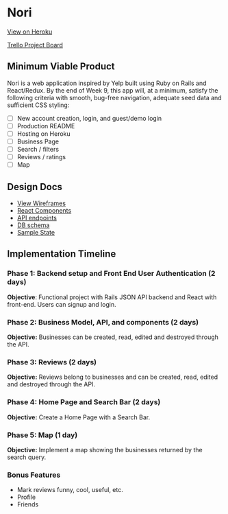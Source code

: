 # Nori

[View on Heroku][heroku]

[Trello Project Board][trello]

[heroku]: https://nori.herokuapp.com/
[trello]: https://trello.com/b/qKH8BJFk/nori

## Minimum Viable Product

Nori is a web application inspired by Yelp built using Ruby on Rails and React/Redux. By the end of Week 9, this app will, at a minimum, satisfy the following criteria with smooth, bug-free navigation, adequate seed data and sufficient CSS styling:

- [ ] New account creation, login, and guest/demo login
- [ ] Production README
- [ ] Hosting on Heroku
- [ ] Business Page
- [ ] Search / filters
- [ ] Reviews / ratings
- [ ] Map

## Design Docs
* [View Wireframes][wireframes]
* [React Components][components]
* [API endpoints][api-endpoints]
* [DB schema][schema]
* [Sample State][sample-state]

[wireframes]: docs/wireframes
[components]: component-hierarchy.md
[sample-state]: sample-state.md
[api-endpoints]: api-endpoints.md
[schema]: schema.md

## Implementation Timeline

### Phase 1: Backend setup and Front End User Authentication (2 days)

**Objective**: Functional project with Rails JSON API backend and React with front-end.  Users can signup and login.

### Phase 2: Business Model, API, and components (2 days)

**Objective:** Businesses can be created, read, edited and destroyed through the API.

### Phase 3: Reviews (2 days)

**Objective:** Reviews belong to businesses and can be created, read, edited and destroyed through the API.

### Phase 4: Home Page and Search Bar (2 days)

**Objective:** Create a Home Page with a Search Bar.

### Phase 5: Map (1 day)

**Objective:** Implement a map showing the businesses returned by the search query.

### Bonus Features

* Mark reviews funny, cool, useful, etc.
* Profile
* Friends
